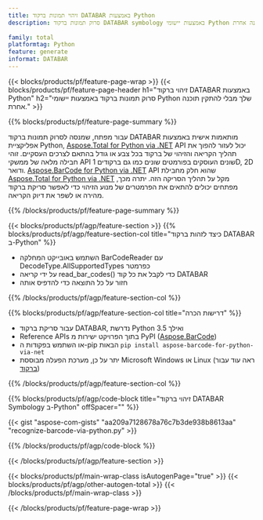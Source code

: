 ```yaml
---
title: זיהוי תמונות ברקוד DATABAR באמצעות Python
description: סרוק תמונות ברקוד DATABAR symbology באמצעות יישומי Python ללא שימוש בתוכנה אחרת. 
 
family: total
platformtag: Python
feature: generate
informat: DATABAR
---
```

{{< blocks/products/pf/feature-page-wrap >}}
{{< blocks/products/pf/feature-page-header h1="זיהוי ברקוד DATABAR באמצעות Python" h2="סרוק תמונות ברקוד באמצעות יישומי Python שלך מבלי להתקין תוכנה אחרת." >}}

{{% blocks/products/pf/feature-page-summary %}}

עבור מפתח, שמנסה לסרוק תמונות ברקוד DATABAR מותאמות אישית באמצעות אפליקציית Python, [Aspose.Total for Python via .NET](https://products.aspose.com/total/python-net/) API יכול לעזור להפוך את תהליך הקריאה והזיהוי של ברקוד בכל צבע או גודל בהתאם לצרכים העסקיים. זוהי חבילה מלאה של ממשקי API שונים העוסקים בפורמטים שונים כמו גם ברקודים 1D, 2D ודואר. [Aspose.BarCode for Python via .NET](https://products.aspose.com/barcode/python-net/) API שהוא חלק מחבילת [Aspose.Total for Python via .NET](https://products.aspose.com/total/python-net/) מקל על תהליך הסריקה הזה. יתרה מכך, מפתחים יכולים להתאים את הפרמטרים של מנוע הזיהוי כדי לאפשר סריקת ברקוד מהירה או לשפר את דיוק הקריאה.

{{% /blocks/products/pf/feature-page-summary %}}

{{< blocks/products/pf/agp/feature-section >}}
{{% blocks/products/pf/agp/feature-section-col title="כיצד לזהות ברקוד DATABAR ב-Python" %}}

- השתמש באובייקט המחלקה BarCodeReader עם DecodeType.AllSupportedTypes כפרמטר
- על ידי קריאה read_bar_codes() כדי לקבל את כל קוד DATABAR
- חזור על כל התוצאה כדי להדפיס אותה

{{% /blocks/products/pf/agp/feature-section-col %}}

{{% blocks/products/pf/agp/feature-section-col title="דרישות הכרה" %}}

- עבור סריקת ברקוד DATABAR, נדרשת Python 3.5 ואילך
- Reference APIs בתוך הפרויקט ישירות מ PyPI ([Aspose.BarCode](https://pypi.org/project/aspose-barcode-for-python-via-net/)) 
- או השתמש בפקודות ה-pip הבאות ```pip install aspose-barcode-for-python-via-net``` 
- יתר על כן, מערכת הפעלה מבוססת Microsoft Windows או Linux (ראה עוד עבור [ברקוד](https://docs.aspose.com/barcode/python-net/system-requirements/)) 

{{% /blocks/products/pf/agp/feature-section-col %}}

{{% blocks/products/pf/agp/code-block title="זיהוי ברקוד DATABAR Symbology ב-Python" offSpacer="" %}}

{{< gist "aspose-com-gists" "aa209a7128678a76c7b3de938b8613aa" "recognize-barcode-via-python.py" >}}

{{% /blocks/products/pf/agp/code-block %}}

{{< /blocks/products/pf/agp/feature-section >}}

{{< blocks/products/pf/main-wrap-class isAutogenPage="true" >}}
{{< blocks/products/pf/agp/other-autogen-total >}}
{{< /blocks/products/pf/main-wrap-class >}}

{{< /blocks/products/pf/feature-page-wrap >}}